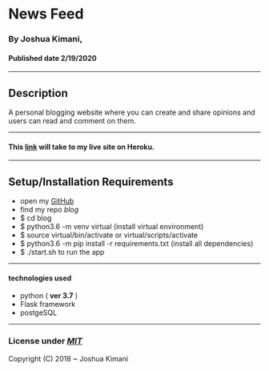 # News Feed

### By **Joshua Kimani**, 
#### Published date **2/19/2020**
 ---
## Description

A personal blogging website where you can create and share opinions and users can read and comment on them.

---

#### This [link](https://gglobb.herokuapp.com/) will take to my live site on Heroku.

---

## Setup/Installation Requirements

* open my [GitHub](https://github.com/JKimani77)
* find my repo *blog*
* $ cd blog
* $ python3.6 -m venv virtual (install virtual environment)
* $ source virtual/bin/activate or virtual/scripts/activate
* $ python3.6 -m pip install -r requirements.txt (install all dependencies)
* $ ./start.sh to run the app

---

#### technologies used 
* python ( **ver 3.7** )
* Flask framework
* postgeSQL
---

### License under [***MIT***](https://github.com/Jkimani77/PersonalBlog/blob/master/LICENSE)

Copyright (C) 2018 ~ Joshua Kimani
